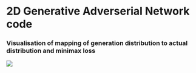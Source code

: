 # 2D Generative Adverserial Network code
### Visualisation of mapping of generation distribution to actual distribution and minimax loss
![](out.gif)
